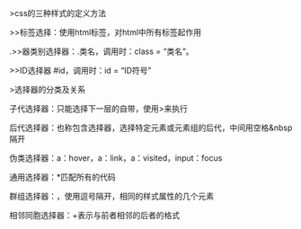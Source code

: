 \>css的三种样式的定义方法

\>\>标签选择：使用html标签，对html中所有标签起作用

.\>\>器类别选择器：.类名，调用时：class = “类名”。

\>\>ID选择器 \#id，调用时：id = “ID符号”

\>选择器的分类及关系

子代选择器：只能选择下一层的自带，使用\>来执行

后代选择器：也称包含选择器，选择特定元素或元素组的后代，中间用空格&nbsp隔开

伪类选择器：a：hover，a：link，a：visited，input：focus

通用选择器：\*匹配所有的代码

群组选择器：，使用逗号隔开，相同的样式属性的几个元素

相邻同胞选择器：+表示与前者相邻的后者的格式
